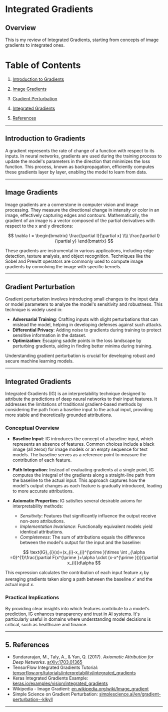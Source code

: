 # Integrated Gradients

## Overview

This is my review of Integrated Gradients, starting from concepts of image gradients to integrated ones. 

# Table of Contents

1. [Introduction to Gradients](#gradients)

2. [Image Gradients](#image-gradients)

3. [Gradient Perturbation](#gradient-perturbation)

4. [Integrated Gradients](#integrated-gradients)

5. [References](#references)

---

## Introduction to Gradients

A gradient represents the rate of change of a function with respect to its inputs. In neural networks, gradients are used during the training process to update the model's parameters in the direction that minimizes the loss function. This process, known as backpropagation, efficiently computes these gradients layer by layer, enabling the model to learn from data.

---

## Image Gradients

Image gradients are a cornerstone in computer vision and image processing. They measure the directional change in intensity or color in an image, effectively capturing edges and contours. Mathematically, the gradient of an image is a vector composed of the partial derivatives with respect to the x and y directions:

$$
\nabla I = \begin{bmatrix} \frac{\partial I}{\partial x} \\\\ \frac{\partial I}{\partial y} \end{bmatrix}
$$

These gradients are instrumental in various applications, including edge detection, texture analysis, and object recognition. Techniques like the Sobel and Prewitt operators are commonly used to compute image gradients by convolving the image with specific kernels.

---

## Gradient Perturbation

Gradient perturbation involves introducing small changes to the input data or model parameters to analyze the model's sensitivity and robustness. This technique is widely used in:

- **Adversarial Training**: Crafting inputs with slight perturbations that can mislead the model, helping in developing defenses against such attacks.
- **Differential Privacy**: Adding noise to gradients during training to protect sensitive information in the dataset.
- **Optimization**: Escaping saddle points in the loss landscape by perturbing gradients, aiding in finding better minima during training.

Understanding gradient perturbation is crucial for developing robust and secure machine learning models.

---

## Integrated Gradients

Integrated Gradients (IG) is an interpretability technique designed to attribute the predictions of deep neural networks to their input features. It addresses the limitations of traditional gradient-based methods by considering the path from a baseline input to the actual input, providing more stable and theoretically grounded attributions.

### Conceptual Overview

- **Baseline Input**: IG introduces the concept of a baseline input, which represents an absence of features. Common choices include a black image (all zeros) for image models or an empty sequence for text models. The baseline serves as a reference point to measure the contribution of each feature.

- **Path Integration**: Instead of evaluating gradients at a single point, IG computes the integral of the gradients along a straight-line path from the baseline to the actual input. This approach captures how the model's output changes as each feature is gradually introduced, leading to more accurate attributions.

- **Axiomatic Properties**: IG satisfies several desirable axioms for interpretability methods:
  - *Sensitivity*: Features that significantly influence the output receive non-zero attributions.
  - *Implementation Invariance*: Functionally equivalent models yield identical attributions.
  - *Completeness*: The sum of attributions equals the difference between the model's output for the input and the baseline:

$$
\text{IG}_{i}(x)=(x_{i}-x_{i}^{\prime })\times \int _{\alpha =0}^{1}\frac{\partial F(x^{\prime }+\alpha \cdot (x-x^{\prime }))}{\partial x_{i}}d\alpha 
$$

This expression calculates the contribution of each input feature $x_i$ by averaging gradients taken along a path between the baseline $x'$ and the actual input $x$.

### Practical Implications

By providing clear insights into which features contribute to a model's prediction, IG enhances transparency and trust in AI systems. It's particularly useful in domains where understanding model decisions is critical, such as healthcare and finance.

---

## 5. References

- Sundararajan, M., Taly, A., & Yan, Q. (2017). *Axiomatic Attribution for Deep Networks*. [arXiv:1703.01365](https://arxiv.org/abs/1703.01365)
- TensorFlow Integrated Gradients Tutorial: [tensorflow.org/tutorials/interpretability/integrated_gradients](https://www.tensorflow.org/tutorials/interpretability/integrated_gradients)
- Keras Integrated Gradients Example: [keras.io/examples/vision/integrated_gradients](https://keras.io/examples/vision/integrated_gradients/)
- Wikipedia - Image Gradient: [en.wikipedia.org/wiki/Image_gradient](https://en.wikipedia.org/wiki/Image_gradient)
- Simple Science on Gradient Perturbation: [simplescience.ai/en/gradient-perturbation--klkyll](https://simplescience.ai/en/gradient-perturbation--klkyll)

---